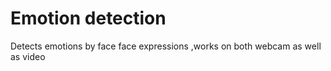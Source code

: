 # Emotion detection
 Detects emotions by face face expressions ,works on both webcam as well as video
